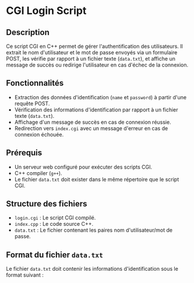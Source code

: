 # CGI Login Script

## Description

Ce script CGI en C++ permet de gérer l'authentification des utilisateurs. Il extrait le nom d'utilisateur et le mot de passe envoyés via un formulaire POST, les vérifie par rapport à un fichier texte (`data.txt`), et affiche un message de succès ou redirige l'utilisateur en cas d'échec de la connexion.

## Fonctionnalités

- Extraction des données d'identification (`name` et `password`) à partir d'une requête POST.
- Vérification des informations d'identification par rapport à un fichier texte (`data.txt`).
- Affichage d'un message de succès en cas de connexion réussie.
- Redirection vers `index.cgi` avec un message d'erreur en cas de connexion échouée.

## Prérequis

- Un serveur web configuré pour exécuter des scripts CGI.
- C++ compiler (`g++`).
- Le fichier `data.txt` doit exister dans le même répertoire que le script CGI.

## Structure des fichiers

- `login.cgi` : Le script CGI compilé.
- `index.cpp` : Le code source C++.
- `data.txt` : Le fichier contenant les paires nom d'utilisateur/mot de passe.

## Format du fichier `data.txt`

Le fichier `data.txt` doit contenir les informations d'identification sous le format suivant :

